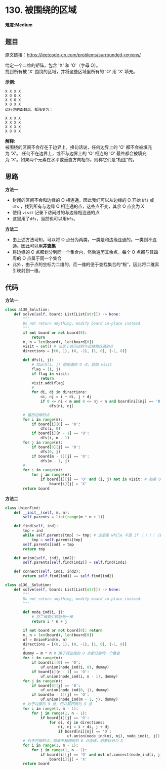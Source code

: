 # 130. 被围绕的区域
**难度:Medium**
## 题目
原文链接：https://leetcode-cn.com/problems/surrounded-regions/

给定一个二维的矩阵，包含 'X' 和 'O'（字母 O）。  
找到所有被 'X' 围绕的区域，并将这些区域里所有的 'O' 用 'X' 填充。

**示例:**
```
X X X X
X O O X
X X O X
X O X X
运行你的函数后，矩阵变为：

X X X X
X X X X
X X X X
X O X X
```
**解释:**  
被围绕的区间不会存在于边界上，换句话说，任何边界上的 'O' 都不会被填充为 'X'。 任何不在边界上，或不与边界上的 'O' 相连的 'O' 最终都会被填充为 'X'。如果两个元素在水平或垂直方向相邻，则称它们是“相连”的。

## 思路
**方法一**
* 封闭的区间不会和边缘的 O 相连通，因此我们可以从边缘的 O 开始 `bfs` 或 `dfs` ，找到所有与边缘 O 相连通的点，这些点不变，其余 O 点变为 X
* 使用 `visit` 记录下访问过的与边缘相连通的点
* 这里用了`dfs`，当然也可以用`bfs`。

**方法二**
* 由上述方法可知，可以将 O 点分为两类，一类是和边缘连通的，一类则不连通。因此可以用**并查集**
* 将边缘的 O 点都划分到同一个集合内，然后遍历其余点，每个 O 点都与其四周的 O 点属于同一个集合
* 此外，由于点的坐标为二维的，而一维的便于查找集合的“根”，因此将二维索引映射到一维。
## 代码
**方法一**
```python
class a130_Solution:
    def solve(self, board: List[List[str]]) -> None:
        """
        Do not return anything, modify board in-place instead.
        """
        if not board or not board[0]:
            return
        m, n = len(board), len(board[0])
        visit = set() # 记录下访问过的与边缘相连通的点
        directions = [(0, 1), (0, -1), (1, 0), (-1, 0)]

        def dfs(i, j):
            # 找出与(i, j) 相连通的 O 点，放如 visit
            flag = (i, j)
            if flag in visit:
                return
            visit.add(flag)
            #
            for di, dj in directions:
                ni, nj = i + di, j + dj
                if 0 <= ni < m and 0 <= nj < n and board[ni][nj] == 'O':
                    dfs(ni, nj)

        # 遍历边缘的点
        for i in range(m):
            if board[i][0] == 'O':
                dfs(i, 0)
            if board[i][n - 1] == 'O':
                dfs(i, n - 1)
        for j in range(n):
            if board[0][j] == 'O':
                dfs(0, j)
            if board[m - 1][j] == 'O':
                dfs(m - 1, j)
        #
        for i in range(m):
            for j in range(n):
                if board[i][j] == 'O' and (i, j) not in visit: # 如果 O 点没有和边缘的点相连通
                    board[i][j] = 'X'
        return board
```
**方法二**
```python
class UnionFind:
    def __init__(self, m, n):
        self.parents = list(range(m * n + 1))

    def find(self, ind):
        tmp = ind
        while self.parents[tmp] != tmp: # 这里是 while 不是 if ！！！！（害我找了好久bug）
            tmp = self.parents[tmp]
        self.parents[ind] = tmp
        return tmp

    def union(self, ind1, ind2):
        self.parents[self.find(ind2)] = self.find(ind1)

    def connect(self, ind1, ind2):
        return self.find(ind1) == self.find(ind2)

class a130__Solution:
    def solve(self, board: List[List[str]]) -> None:
        """
        Do not return anything, modify board in-place instead.
        """

        def node_ind(i, j):
            # 将二维索引映射到一维
            return i * n + j

        if not board or not board[0]: return
        m, n = len(board), len(board[0])
        uf = UnionFind(m, n)
        directions = [(0, 1), (0, -1), (1, 0), (-1, 0)]
        #
        dummy = m * n # 用于将边缘的 O 点都分到同一个集合
        for i in range(m):
            if board[i][0] == 'O':
                uf.union(node_ind(i, 0), dummy)
            if board[i][n - 1] == 'O':
                uf.union(node_ind(i, n - 1), dummy)
        for j in range(n):
            if board[0][j] == 'O':
                uf.union(node_ind(0, j), dummy)
            if board[m - 1][j] == 'O':
                uf.union(node_ind(m - 1, j), dummy)
        # 对于内部的 O 点，归并其四周的 O 点
        for i in range(1, m - 1):
            for j in range(1, n - 1):
                if board[i][j] == 'O':
                    for di, dj in directions:
                        ni, nj = i + di, j + dj
                        if board[ni][nj] == 'O':
                            uf.union(node_ind(ni, nj), node_ind(i, j))
        # 对于内部的点，如果不和四周的 O 点连通，则要标记为 X
        for i in range(1, m - 1):
            for j in range(1, n - 1):
                if board[i][j] == 'O' and not uf.connect(node_ind(i, j), dummy):
                    board[i][j] = 'X'
        return board
```
